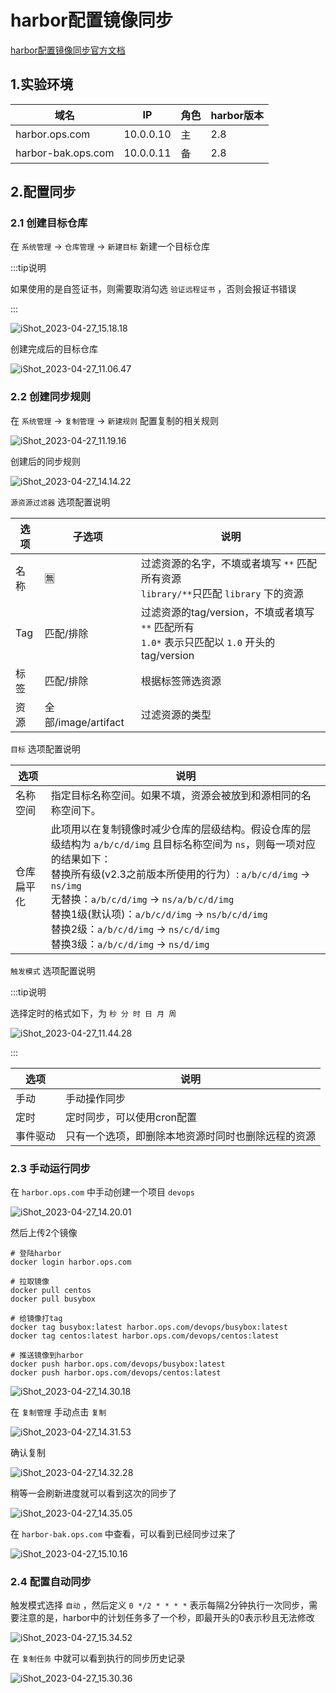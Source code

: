# harbor配置镜像同步

[harbor配置镜像同步官方文档](https://goharbor.io/docs/2.8.0/administration/configuring-replication/)



## 1.实验环境

| 域名               | IP        | 角色 | harbor版本 |
| ------------------ | --------- | ---- | ---------- |
| harbor.ops.com     | 10.0.0.10 | 主   | 2.8        |
| harbor-bak.ops.com | 10.0.0.11 | 备   | 2.8        |







## 2.配置同步

### 2.1 创建目标仓库

在 `系统管理` -> `仓库管理` -> `新建目标` 新建一个目标仓库

:::tip说明

如果使用的是自签证书，则需要取消勾选 `验证远程证书` ，否则会报证书错误

:::

![iShot_2023-04-27_15.18.18](https://gitea.pptfz.cn/pptfz/picgo-images/raw/branch/master/img/iShot_2023-04-27_15.18.18.png)





创建完成后的目标仓库

![iShot_2023-04-27_11.06.47](https://gitea.pptfz.cn/pptfz/picgo-images/raw/branch/master/img/iShot_2023-04-27_11.06.47.png)



### 2.2 创建同步规则

在 `系统管理` -> `复制管理` -> `新建规则` 配置复制的相关规则



![iShot_2023-04-27_11.19.16](https://gitea.pptfz.cn/pptfz/picgo-images/raw/branch/master/img/iShot_2023-04-27_11.19.16.png)



创建后的同步规则

![iShot_2023-04-27_14.14.22](https://gitea.pptfz.cn/pptfz/picgo-images/raw/branch/master/img/iShot_2023-04-27_14.14.22.png)





`源资源过滤器` 选项配置说明

| 选项 | 子选项              | 说明                                                         |
| ---- | ------------------- | ------------------------------------------------------------ |
| 名称 | 🈚️                   | 过滤资源的名字，不填或者填写 `**` 匹配所有资源<br />`library/**`只匹配 `library` 下的资源 |
| Tag  | 匹配/排除           | 过滤资源的tag/version，不填或者填写 `**` 匹配所有<br />`1.0*` 表示只匹配以 `1.0` 开头的tag/version |
| 标签 | 匹配/排除           | 根据标签筛选资源                                             |
| 资源 | 全部/image/artifact | 过滤资源的类型                                               |



`目标` 选项配置说明

| 选项       | 说明                                                         |
| ---------- | ------------------------------------------------------------ |
| 名称空间   | 指定目标名称空间。如果不填，资源会被放到和源相同的名称空间下。 |
| 仓库扁平化 | 此项用以在复制镜像时减少仓库的层级结构。假设仓库的层级结构为 `a/b/c/d/img` 且目标名称空间为 `ns`，则每一项对应的结果如下：<br/>替换所有级(v2.3之前版本所使用的行为）: `a/b/c/d/img` -> `ns/img` <br/>无替换：`a/b/c/d/img` -> `ns/a/b/c/d/img`<br/>替换1级(默认项)：`a/b/c/d/img` -> `ns/b/c/d/img`<br/>替换2级：`a/b/c/d/img` -> `ns/c/d/img` <br/>替换3级：`a/b/c/d/img`  -> `ns/d/img` |



`触发模式` 选项配置说明

:::tip说明

 选择定时的格式如下，为 `秒 分 时 日 月 周`

![iShot_2023-04-27_11.44.28](https://gitea.pptfz.cn/pptfz/picgo-images/raw/branch/master/img/iShot_2023-04-27_11.44.28.png)



:::



| 选项     | 说明                                               |
| -------- | -------------------------------------------------- |
| 手动     | 手动操作同步                                       |
| 定时     | 定时同步，可以使用cron配置                         |
| 事件驱动 | 只有一个选项，即删除本地资源时同时也删除远程的资源 |



### 2.3 手动运行同步

在 `harbor.ops.com` 中手动创建一个项目 `devops`

![iShot_2023-04-27_14.20.01](https://gitea.pptfz.cn/pptfz/picgo-images/raw/branch/master/img/iShot_2023-04-27_14.20.01.png)





然后上传2个镜像

```shell
# 登陆harbor
docker login harbor.ops.com

# 拉取镜像
docker pull centos
docker pull busybox

# 给镜像打tag
docker tag busybox:latest harbor.ops.com/devops/busybox:latest
docker tag centos:latest harbor.ops.com/devops/centos:latest

# 推送镜像到harbor
docker push harbor.ops.com/devops/busybox:latest
docker push harbor.ops.com/devops/centos:latest
```

![iShot_2023-04-27_14.30.18](https://gitea.pptfz.cn/pptfz/picgo-images/raw/branch/master/img/iShot_2023-04-27_14.30.18.png)



在 `复制管理` 手动点击 `复制`

![iShot_2023-04-27_14.31.53](https://gitea.pptfz.cn/pptfz/picgo-images/raw/branch/master/img/iShot_2023-04-27_14.31.53.png)

确认复制

![iShot_2023-04-27_14.32.28](https://gitea.pptfz.cn/pptfz/picgo-images/raw/branch/master/img/iShot_2023-04-27_14.32.28.png)



稍等一会刷新进度就可以看到这次的同步了

![iShot_2023-04-27_14.35.05](https://gitea.pptfz.cn/pptfz/picgo-images/raw/branch/master/img/iShot_2023-04-27_14.35.05.png)



在 `harbor-bak.ops.com` 中查看，可以看到已经同步过来了

![iShot_2023-04-27_15.10.16](https://gitea.pptfz.cn/pptfz/picgo-images/raw/branch/master/img/iShot_2023-04-27_15.10.16.png)



### 2.4 配置自动同步

触发模式选择 `自动` ，然后定义 `0 */2 * * * *` 表示每隔2分钟执行一次同步，需要注意的是，harbor中的计划任务多了一个秒，即最开头的0表示秒且无法修改

![iShot_2023-04-27_15.34.52](https://gitea.pptfz.cn/pptfz/picgo-images/raw/branch/master/img/iShot_2023-04-27_15.34.52.png)



在 `复制任务` 中就可以看到执行的同步历史记录

![iShot_2023-04-27_15.30.36](https://gitea.pptfz.cn/pptfz/picgo-images/raw/branch/master/img/iShot_2023-04-27_15.30.36.png)






